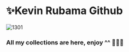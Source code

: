 # ✨Kevin Rubama Github
![1301](https://user-images.githubusercontent.com/93825262/163299177-a8d7db00-2054-43e4-adea-e44dc1b87fdf.jpg)

### All my collections are here, enjoy ^^ 🍔🍟🥤
